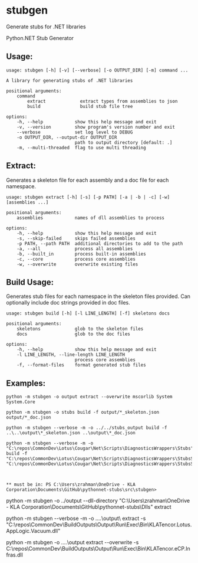 # stubgen

Generate stubs for .NET libraries

Python.NET Stub Generator

## Usage:

    usage: stubgen [-h] [-v] [--verbose] [-o OUTPUT_DIR] [-m] command ...

    A library for generating stubs of .NET libraries

    positional arguments:
        command
            extract             extract types from assemblies to json
            build               build stub file tree

    options:
        -h, --help            show this help message and exit
        -v, --version         show program's version number and exit
        --verbose             set log level to DEBUG
        -o OUTPUT_DIR, --output-dir OUTPUT_DIR
                              path to output directory [default: .]
        -m, --multi-threaded  flag to use multi threading

## Extract:

Generates a skeleton file for each assembly and a doc file for each namespace.

    usage: stubgen extract [-h] [-s] [-p PATH] [-a | -b | -c] [-w] [assemblies ...]

    positional arguments:
        assemblies            names of dll assemblies to process

    options:
        -h, --help            show this help message and exit
        -s, --skip-failed     skips failed assemblies
        -p PATH, --path PATH  additional directories to add to the path
        -a, --all             process all assemblies
        -b, --built_in        process built-in assemblies
        -c, --core            process core assemblies
        -w, --overwrite       overwrite existing files

## Build Usage:

Generates stub files for each namespace in the skeleton files provided. Can optionally include doc strings provided in doc files.

    usage: stubgen build [-h] [-l LINE_LENGTH] [-f] skeletons docs

    positional arguments:
        skeletons             glob to the skeleton files
        docs                  glob to the doc files

    options:
        -h, --help            show this help message and exit
        -l LINE_LENGTH, --line-length LINE_LENGTH
                              process core assemblies
        -f, --format-files    format generated stub files


## Examples:

    python -m stubgen -o output extract --overwrite mscorlib System System.Core

    python -m stubgen -o stubs build -f output/*_skeleton.json output/*_doc.json

    python -m stubgen --verbose -m -o ../../stubs_output build -f ..\..\output\*_skeleton.json ..\output\*_doc.json

    python -m stubgen --verbose -m -o "C:\repos\CommonDev\Lotus\Cougar\Net\Scripts\DiagnosticsWrappers\Stubs" build -f "C:\repos\CommonDev\Lotus\Cougar\Net\Scripts\DiagnosticsWrappers\StubsSkeletonOutput\*_skeleton.json" "C:\repos\CommonDev\Lotus\Cougar\Net\Scripts\DiagnosticsWrappers\StubsSkeletonOutput\*_doc.json"



    ** must be in: PS C:\Users\zrahman\OneDrive - KLA Corporation\Documents\GitHub\pythonnet-stubs\src\stubgen>

python -m stubgen -o ../output --dll-directory "C:\Users\zrahman\OneDrive - KLA Corporation\Documents\GitHub\pythonnet-stubs\Dlls" extract

python -m stubgen --verbose -m -o ..\..\output\ extract -s "C:\repos\CommonDev\BuildOutputs\Output\Run\Exec\Bin\KLATencor.Lotus.AppLogic.Vacuum.dll"

python -m stubgen -o ..\..\output extract --overwrite -s C:\repos\CommonDev\BuildOutputs\Output\Run\Exec\Bin\KLATencor.eCP.Infras.dll




